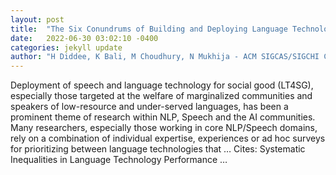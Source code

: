 ```yaml
---
layout: post
title:  "The Six Conundrums of Building and Deploying Language Technologies for Social Good"
date:   2022-06-30 03:02:10 -0400
categories: jekyll update
author: "H Diddee, K Bali, M Choudhury, N Mukhija - ACM SIGCAS/SIGCHI Conference on …, 2022"
---
```

Deployment of speech and language technology for social good (LT4SG), especially those targeted at the welfare of marginalized communities and speakers of low-resource and under-served languages, has been a prominent theme of research within NLP, Speech and the AI communities. Many researchers, especially those working in core NLP/Speech domains, rely on a combination of individual expertise, experiences or ad hoc surveys for prioritizing between language technologies that …
Cites: ‪Systematic Inequalities in Language Technology Performance …‬  